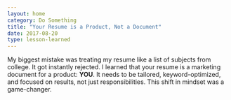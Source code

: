 ```yaml
---
layout: home
category: Do Something
title: "Your Resume is a Product, Not a Document"
date: 2017-08-20
type: lesson-learned
---
```


My biggest mistake was treating my resume like a list of subjects from college. It got instantly rejected. I learned that your resume is a marketing document for a product: **YOU**. It needs to be tailored, keyword-optimized, and focused on results, not just responsibilities. This shift in mindset was a game-changer.